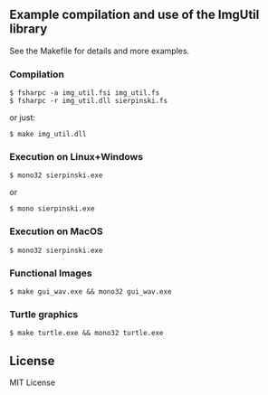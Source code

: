 ## Example compilation and use of the ImgUtil library

See the Makefile for details and more examples.

### Compilation

    $ fsharpc -a img_util.fsi img_util.fs
    $ fsharpc -r img_util.dll sierpinski.fs

or just:

    $ make img_util.dll

### Execution on Linux+Windows

    $ mono32 sierpinski.exe

or

    $ mono sierpinski.exe

### Execution on MacOS

    $ mono32 sierpinski.exe

### Functional Images

    $ make gui_wav.exe && mono32 gui_wav.exe

### Turtle graphics

    $ make turtle.exe && mono32 turtle.exe

## License

MIT License